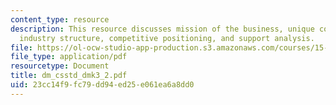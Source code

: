 ```yaml
---
content_type: resource
description: This resource discusses mission of the business, unique competencies,
  industry structure, competitive positioning, and support analysis.
file: https://ol-ocw-studio-app-production.s3.amazonaws.com/courses/15-904-strategic-management-ii-fall-2005/23cc14f9fc79dd94ed25e061ea6a8dd0_dm_csstd_dmk3_2.pdf
file_type: application/pdf
resourcetype: Document
title: dm_csstd_dmk3_2.pdf
uid: 23cc14f9-fc79-dd94-ed25-e061ea6a8dd0
---
```

